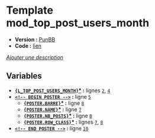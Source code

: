 # Template mod_top_post_users_month

* __Version :__ [PunBB](.)
* __Code :__ [lien](../../src/punbb/mod_top_post_users_month.tpl)

[*Ajouter une description*](https://fa-tvars.appspot.com/tpl/punbb/mod_top_post_users_month)

## Variables

* __[`{L_TOP_POST_USERS_MONTH}`](https://github.com/Etana/t/blob/master/var/L_TOP_POST_USERS_MONTH.md#readme)<a href="https://fa-tvars.appspot.com/var/L_TOP_POST_USERS_MONTH">*</a> :__ lignes [`2`](../../src/punbb/mod_top_post_users_month.tpl#L2), [`4`](../../src/punbb/mod_top_post_users_month.tpl#L4)
* __[`<!-- BEGIN POSTER -->`](https://github.com/Etana/t/blob/master/var/POSTER.md#readme) :__ ligne [`5`](../../src/punbb/mod_top_post_users_month.tpl#L5)
    * __[`{POSTER.BARRE}`](https://github.com/Etana/t/blob/master/var/POSTER.BARRE.md#readme)<a href="https://fa-tvars.appspot.com/var/POSTER.BARRE">*</a> :__ ligne [`8`](../../src/punbb/mod_top_post_users_month.tpl#L8)
    * __[`{POSTER.NAME}`](https://github.com/Etana/t/blob/master/var/POSTER.NAME.md#readme)<a href="https://fa-tvars.appspot.com/var/POSTER.NAME">*</a> :__ ligne [`7`](../../src/punbb/mod_top_post_users_month.tpl#L7)
    * __[`{POSTER.NB_POSTS}`](https://github.com/Etana/t/blob/master/var/POSTER.NB_POSTS.md#readme)<a href="https://fa-tvars.appspot.com/var/POSTER.NB_POSTS">*</a> :__ ligne [`8`](../../src/punbb/mod_top_post_users_month.tpl#L8)
    * __[`{POSTER.ROW_CLASS}`](https://github.com/Etana/t/blob/master/var/POSTER.ROW_CLASS.md#readme)<a href="https://fa-tvars.appspot.com/var/POSTER.ROW_CLASS">*</a> :__ lignes [`7`](../../src/punbb/mod_top_post_users_month.tpl#L7), [`8`](../../src/punbb/mod_top_post_users_month.tpl#L8)
* __[`<!-- END POSTER -->`](https://github.com/Etana/t/blob/master/var/POSTER.md#readme) :__ ligne [`10`](../../src/punbb/mod_top_post_users_month.tpl#L10)
